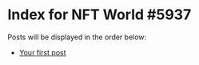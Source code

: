 # Index for NFT World #5937
Posts will be displayed in the order below:

- [Your first post](./001-first.md)

